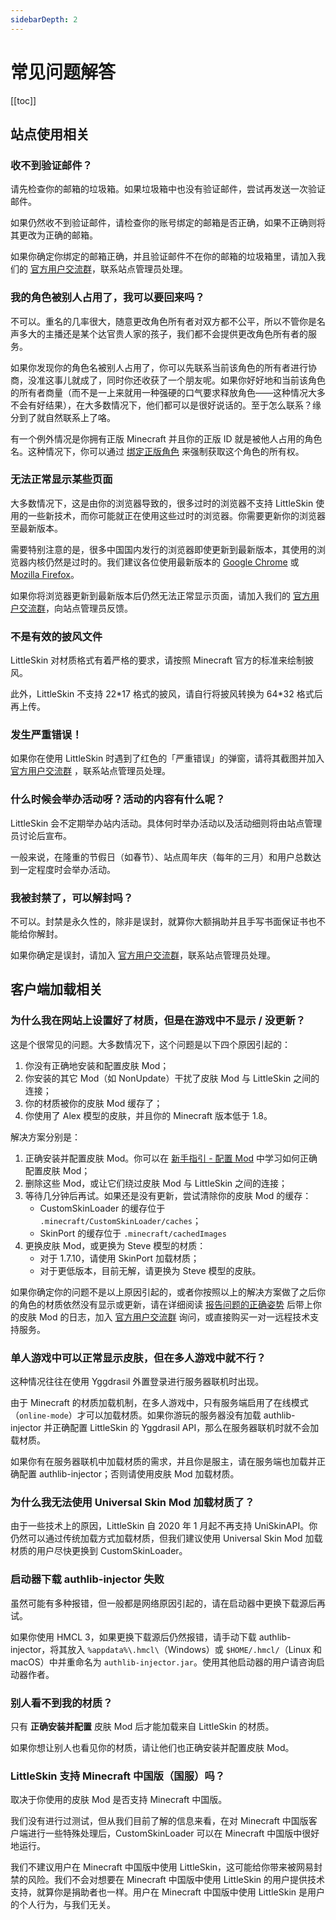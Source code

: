```yaml
---
sidebarDepth: 2
---
```


# 常见问题解答

[[toc]]

## 站点使用相关

### 收不到验证邮件？

请先检查你的邮箱的垃圾箱。如果垃圾箱中也没有验证邮件，尝试再发送一次验证邮件。

如果仍然收不到验证邮件，请检查你的账号绑定的邮箱是否正确，如果不正确则将其更改为正确的邮箱。

如果你确定你绑定的邮箱正确，并且验证邮件不在你的邮箱的垃圾箱里，请加入我们的 [官方用户交流群](/user-group.html)，联系站点管理员处理。

### 我的角色被别人占用了，我可以要回来吗？

不可以。重名的几率很大，随意更改角色所有者对双方都不公平，所以不管你是名声多大的主播还是某个达官贵人家的孩子，我们都不会提供更改角色所有者的服务。

如果你发现你的角色名被别人占用了，你可以先联系当前该角色的所有者进行协商，没准这事儿就成了，同时你还收获了一个朋友呢。如果你好好地和当前该角色的所有者商量（而不是一上来就用一种强硬的口气要求释放角色——这种情况大多不会有好结果），在大多数情况下，他们都可以是很好说话的。至于怎么联系？缘分到了就自然联系上了咯。

有一个例外情况是你拥有正版 Minecraft 并且你的正版 ID 就是被他人占用的角色名。这种情况下，你可以通过 [绑定正版角色](/newbee/player.html#绑定正版角色) 来强制获取这个角色的所有权。

### 无法正常显示某些页面

大多数情况下，这是由你的浏览器导致的，很多过时的浏览器不支持 LittleSkin 使用的一些新技术，而你可能就正在使用这些过时的浏览器。你需要更新你的浏览器至最新版本。

需要特别注意的是，很多中国国内发行的浏览器即使更新到最新版本，其使用的浏览器内核仍然是过时的。我们建议各位使用最新版本的 [Google Chrome](https://www.google.com/chrome) 或 [Mozilla Firefox](https://www.mozilla.org/firefox/new)。

如果你将浏览器更新到最新版本后仍然无法正常显示页面，请加入我们的 [官方用户交流群](/user-group.html)，向站点管理员反馈。

### 不是有效的披风文件

LittleSkin 对材质格式有着严格的要求，请按照 Minecraft 官方的标准来绘制披风。

此外，LittleSkin 不支持 22\*17 格式的披风，请自行将披风转换为 64\*32 格式后再上传。 

### 发生严重错误！

如果你在使用 LittleSkin 时遇到了红色的「严重错误」的弹窗，请将其截图并加入 [官方用户交流群](/user-group.html) ，联系站点管理员处理。

### 什么时候会举办活动呀？活动的内容有什么呢？

LittleSkin 会不定期举办站内活动。具体何时举办活动以及活动细则将由站点管理员讨论后宣布。

一般来说，在隆重的节假日（如春节）、站点周年庆（每年的三月）和用户总数达到一定程度时会举办活动。

### 我被封禁了，可以解封吗？

不可以。封禁是永久性的，除非是误封，就算你大额捐助并且手写书面保证书也不能给你解封。

如果你确定是误封，请加入 [官方用户交流群](/user-group.html)，联系站点管理员处理。

## 客户端加载相关

### 为什么我在网站上设置好了材质，但是在游戏中不显示 / 没更新？

这是个很常见的问题。大多数情况下，这个问题是以下四个原因引起的：

1. 你没有正确地安装和配置皮肤 Mod；
2. 你安装的其它 Mod（如 NonUpdate）干扰了皮肤 Mod 与 LittleSkin 之间的连接；
3. 你的材质被你的皮肤 Mod 缓存了；
4. 你使用了 Alex 模型的皮肤，并且你的 Minecraft 版本低于 1.8。

解决方案分别是：

1. 正确安装并配置皮肤 Mod。你可以在 [新手指引 - 配置 Mod](/newbee/mod.html) 中学习如何正确配置皮肤 Mod；
2. 删除这些 Mod，或让它们绕过皮肤 Mod 与 LittleSkin 之间的连接；
3. 等待几分钟后再试。如果还是没有更新，尝试清除你的皮肤 Mod 的缓存：
    - CustomSkinLoader 的缓存位于 `.minecraft/CustomSkinLoader/caches`；
    - SkinPort 的缓存位于 `.minecraft/cachedImages`
4. 更换皮肤 Mod，或更换为 Steve 模型的材质：
    - 对于 1.7.10，请使用 SkinPort 加载材质；
    - 对于更低版本，目前无解，请更换为 Steve 模型的皮肤。

如果你确定你的问题不是以上原因引起的，或者你按照以上的解决方案做了之后你的角色的材质依然没有显示或更新，请在详细阅读 [报告问题的正确姿势](/report.html) 后带上你的皮肤 Mod 的日志，加入 [官方用户交流群](/user-group.html) 询问，或直接购买一对一远程技术支持服务。

### 单人游戏中可以正常显示皮肤，但在多人游戏中就不行？

这种情况往往在使用 Yggdrasil 外置登录进行服务器联机时出现。

由于 Minecraft 的材质加载机制，在多人游戏中，只有服务端启用了在线模式（`online-mode`）才可以加载材质。如果你游玩的服务器没有加载 authlib-injector 并正确配置 LittleSkin 的 Yggdrasil API，那么在服务器联机时就不会加载材质。

如果你有在服务器联机中加载材质的需求，并且你是服主，请在服务端也加载并正确配置 authlib-injector；否则请使用皮肤 Mod 加载材质。

### 为什么我无法使用 Universal Skin Mod 加载材质了？

由于一些技术上的原因，LittleSkin 自 2020 年 1 月起不再支持 UniSkinAPI。你仍然可以通过传统加载方式加载材质，但我们建议使用 Universal Skin Mod 加载材质的用户尽快更换到 CustomSkinLoader。

### 启动器下载 authlib-injector 失败

虽然可能有多种报错，但一般都是网络原因引起的，请在启动器中更换下载源后再试。

如果你使用 HMCL 3，如果更换下载源后仍然报错，请手动下载 authlib-injector，将其放入 `%appdata%\.hmcl\`（Windows）或 `$HOME/.hmcl/`（Linux 和 macOS）中并重命名为 `authlib-injector.jar`。使用其他启动器的用户请咨询启动器作者。

### 别人看不到我的材质？

只有 **正确安装并配置** 皮肤 Mod 后才能加载来自 LittleSkin 的材质。

如果你想让别人也看见你的材质，请让他们也正确安装并配置皮肤 Mod。

### LittleSkin 支持 Minecraft 中国版（国服）吗？

取决于你使用的皮肤 Mod 是否支持 Minecraft 中国版。

我们没有进行过测试，但从我们目前了解的信息来看，在对 Minecraft 中国版客户端进行一些特殊处理后，CustomSkinLoader 可以在 Minecraft 中国版中很好地运行。

我们不建议用户在 Minecraft 中国版中使用 LittleSkin，这可能给你带来被网易封禁的风险。我们不会对想要在 Minecraft 中国版中使用 LittleSkin 的用户提供技术支持，就算你是捐助者也一样。用户在 Minecraft 中国版中使用 LittleSkin 是用户的个人行为，与我们无关。
